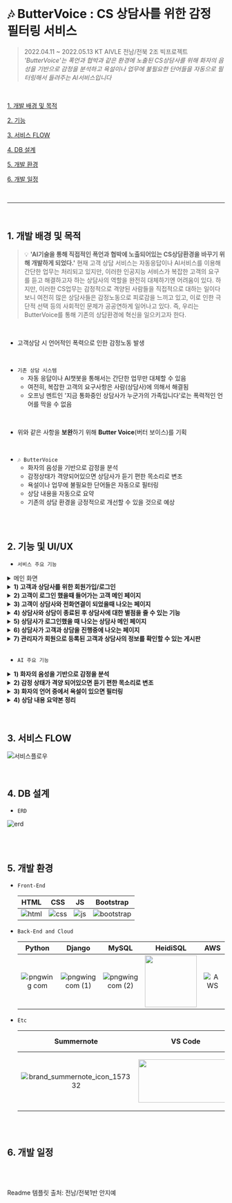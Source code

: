<br>

# 🎶 ButterVoice : CS 상담사를 위한 감정 필터링 서비스
> 2022.04.11 ~ 2022.05.13 KT AIVLE 전남/전북 2조 빅프로젝트<br>
>  *'ButterVoice'는 폭언과 협박과 같은 환경에 노출된 CS상담사를 위해 화자의 음성을 기반으로 감정을 분석하고 욕설이나 업무에 불필요한 단어들을 자동으로 필터링해서 들려주는 AI서비스입니다*

<br>

[1. 개발 배경 및 목적](#1-개발-배경-및-목적)

[2. 기능](#2-기능-및-UI/UX)

[3. 서비스 FLOW](#3-서비스-FLOW)

[4. DB 설계](#4-DB-설계)

[5. 개발 환경](#5-개발-환경)

[6. 개발 일정](#6-개발-일정)

<br>

***

<br>

## 1. 개발 배경 및 목적
> 💡 **'AI기술을 통해 직접적인 폭언과 협박에 노출되어있는 CS상담환경을 바꾸기 위해 개발하게 되었다.'** 현재 고객 상담 서비스는 자동응답이나 AI서비스를 이용해 간단한 업무는 처리되고 있지만, 이러한 인공지능 서비스가 복잡한 고객의 요구를 듣고 해결하고자 하는 상담사의 역할을 완전히 대체하기엔 어려움이 있다. 하지만, 이러한 CS업무는 감정적으로 격양된 사람들을 직접적으로 대하는 일이다 보니 여전히 많은 상담사들은 감정노동으로 피로감을 느끼고 있고, 이로 인한 극단적 선택 등의 사회적인 문제가 공공연하게 일어나고 있다. 즉, 우리는 ButterVoice를 통해 기존의 상담환경에 혁신을 일으키고자 한다.

<br>

- 고객상담 시 언어적인 폭력으로 인한 감정노동 발생

<br>

- `기존 상담 시스템`
    - 자동 응답이나 AI챗봇을 통해서는 간단한 업무만 대체할 수 있음 
    - 여전히, 복잡한 고객의 요구사항은 사람(상담사)에 의해서 해결됨
    - 오프닝 멘트인 '지금 통화중인 상담사가 누군가의 가족입니다'로는 폭력적인 언어를 막을 수 없음
 
<br>

- 위와 같은 사항을 **보완**하기 위해 **Butter Voice**(버터 보이스)를 기획

<br>

- `🎶 ButterVoice`
  - 화자의 음성을 기반으로 감정을 분석
  - 감정상태가 격양되어있으면 상담사가 듣기 편한 목소리로 변조
  - 욕설이나 업무에 불필요한 단어들은 자동으로 필터링
  - 상담 내용을 자동으로 요약
  - 기존의 상담 환경을 긍정적으로 개선할 수 있을 것으로 예상

<br>


<br>

## 2. 기능 및 UI/UX
- `서비스 주요 기능`

<details>
  <summary>메인 화면</summary>
   <div markdown="1">       
     <br>
     <img src="https://user-images.githubusercontent.com/37900424/163407923-5b085483-b7b2-4fb6-85fc-dc8076a7eca9.png" width="740" height="412">
     <br>
     <text>⇒ 버터보이스의 홈화면으로 회원가입과 로그인을 할 수 있는 버튼이 있다</text>
   </div>
 </details>

 <details>
    <summary><strong>1) 고객과 상담사를 위한 회원가입/로그인</strong></summary>
        <div markdown="1">  
            <h3>📝 고객 회원가입</h3>
            <img src="https://user-images.githubusercontent.com/37900424/163437197-c1b98a8c-2a86-48f8-8eee-dcf6aaa2d562.png" width="700" height="412">
            <h3>📝 상담사 회원가입</h3>
            <img src="https://user-images.githubusercontent.com/37900424/163436261-80ec240a-bbaf-4665-9e6a-335ead82c907.png" width="700" height="412">
            <h3>🔒 로그인</h3>
            <img src="https://user-images.githubusercontent.com/37900424/163436370-506c899e-df35-4929-bdd4-900a752208b3.png" width="700" height="412">
        </div>
</details>
 
 <details>
  <summary><strong>2) 고객이 로그인 했을때 들어가는 고객 메인 페이지</strong></summary>
   <div markdown="1"> 
    <br>      
     <img src="https://user-images.githubusercontent.com/37900424/163409801-9a159360-4278-43cd-8f48-adf6dfd2cdf0.png" width="700" height="412">
     <br>
     <text>⇒ 고객이 상담할 수 있는 상담사를 선택해 상담을 신청할 수 있다</text>
   </div>
 </details>
 
 <details>
  <summary><strong>3) 고객이 상담사와 전화연결이 되었을때 나오는 페이지</strong></summary>
   <div markdown="1">
     <br>      
     <img src="https://user-images.githubusercontent.com/37900424/163410276-f70505e4-c0be-4872-9167-43ca654dba58.png" width="700" height="412">
     <br>
      <text>⇒ 상담 시 안내 문구와 고객이 상담을 종료하고 싶으면 누르는 상담 종료버튼으로 구성</text>
   </div>
 </details>
 
 <details>
  <summary><strong>4) 상담사와 상담이 종료된 후 상담사에 대한 별점을 줄 수 있는 기능</strong></summary>
   <div markdown="1">  
   <br>     
     <img src="https://user-images.githubusercontent.com/37900424/163410761-dd963844-9ba7-4e48-8900-bcf01fa5109c.png" width="700" height="412">
     <br>
     <text>⇒ 상담사에 대한 별점을 1~5까지 줄 수 있다</text>
   </div>
 </details>
 
 <details>
  <summary><strong>5) 상담사가 로그인했을 때 나오는 상담사 메인 페이지</strong></summary>
   <div markdown="1">
   <br>
     <img src="https://user-images.githubusercontent.com/37900424/163411003-8e0a4781-2630-44f4-9bd9-783288e0ce03.png" width="700" height="412">
     <br>
     <text>⇒ 상담사가 전화가 걸려온 순서대로 전화 대기자들을 확인 할 수 있다 </text>
   </div>
 </details>
 
 <details>
  <summary><strong>6) 상담사가 고객과 상담을 진행중에 나오는 페이지</strong></summary>
   <div markdown="1">  
     <br>
     <img src="https://user-images.githubusercontent.com/37900424/163416825-ec312508-4510-413b-87e5-ffc3a5471620.png" width="700" height="412">
     <br>
     <text>⇒ 고객 상담 메뉴얼, 고객의 기본 정보, 고객과 상담시 적는 상담내용글쓰기 부분으로 이루어져있다</text>
     <br>
   </div>
 </details>
 
 <details>
  <summary><strong>7) 관리자가 회원으로 등록된 고객과 상담사의 정보를 확인할 수 있는 게시판</strong></summary>
   <div markdown="1">    
     <br>
      <h3>📝 전체 게시판</h3>
     <img src="https://user-images.githubusercontent.com/37900424/163411263-e498edba-7ddb-4edc-b3a7-bfa816ad8229.png" width="700" height="412">
     <br>
      <h3>👩🏻‍🏫 상담사 상세정보</h3>
        <img src="https://user-images.githubusercontent.com/37900424/163411932-c621d148-9480-428c-9db0-8c07c226a6f7.png" width="700" height="412">    
       <h3>👩🏻 고객 상세정보</h3>
        <img src="https://user-images.githubusercontent.com/37900424/163412054-0467ba80-1b07-4e79-a5a4-d2e787ddcee8.png" width="700" height="412">
     <br>
     <text>⇒ 고객정보게시판/상담사정보게시판으로 이루어져있다</text>
   </div>
 </details>
 <br>

 - `AI 주요 기능`
 <details>
    <summary><strong>1) 화자의 음성을 기반으로 감정을 분석</strong></summary>
    <text>⇒ CNN 기반 전이 학습을 이용한 음성 감정 인식</text>
 </details>
  <details>
    <summary><strong>2) 감정 상태가 격양 되어있으면 듣기 편한 목소리로 변조</strong></summary>
    <text>⇒ 기가지니 API(지니 Voice) 사용</text>
 </details>
  <details>
    <summary><strong>3) 화자의 언어 중에서 욕설이 있으면 필터링</strong></summary>
    <text>⇒ STT/TTS + 필터링</text>
 </details>
  <details>
    <summary><strong>4) 상담 내용 요약본 정리</strong></summary>
    <text>⇒ 어텐션을 이용한 Text Summeraiztion</text>
 </details>
<br>

<br>

## 3. 서비스 FLOW
 
 ![서비스플로우](https://user-images.githubusercontent.com/37900424/163413269-f05b2bdb-bf91-454b-acda-392fb43f503a.png)


<br>

## 4. DB 설계
  - `ERD`

![erd](https://user-images.githubusercontent.com/37900424/163409334-4a2d651f-e6eb-43f9-b620-59c5a1d55876.png)


<br>


<br>

## 5. 개발 환경

- `Front-End`

  |HTML|CSS|JS|Bootstrap|
  |:---:|:---:|:---:|:---:|
  |![html](https://user-images.githubusercontent.com/68097036/151471705-99458ff8-186c-435b-ac5c-f348fd836e40.png)|![css](https://user-images.githubusercontent.com/68097036/151471805-14e89a94-59e8-468f-8192-c10746b93896.png)|![js](https://user-images.githubusercontent.com/68097036/151471854-e0134a79-b7ef-4a0f-99fd-53e8ee5baf50.png)|![bootstrap](https://user-images.githubusercontent.com/68097036/151480381-2b23a8af-c6b4-43a6-96a6-ea69e0b953e0.png)|


- `Back-End and Cloud`

  |Python|Django|MySQL|HeidiSQL|AWS|
  |:---:|:---:|:---:|:---:|:---:|
  |![pngwing com](https://user-images.githubusercontent.com/68097036/151479684-a85d26d4-e79e-47c9-9023-bf6d92f57536.png)|![pngwing com (1)](https://user-images.githubusercontent.com/68097036/151466729-9cad0405-85ad-454e-815a-1a4fd065f8b7.png)|![pngwing com (2)](https://user-images.githubusercontent.com/68097036/151466853-2b56fd0f-3aa9-424e-b17b-1c7cd991ffbf.png)|<img src="https://user-images.githubusercontent.com/68097036/151467351-5a359330-8d81-47b9-a33f-f7a5e0d69319.png" width="120" height="120">|![AWS](https://user-images.githubusercontent.com/37900424/163412651-7bc435ac-ce9b-4de0-add1-f12b9abbc606.png)|


- `Etc`

  |Summernote|VS Code|Microsoft Teams|GitHub|Notion|
  |:---:|:---:|:---:|:---:|:---:|
  |![brand_summernote_icon_157332](https://user-images.githubusercontent.com/68097036/151470431-2b196263-3c3f-425d-8fd0-0d6cf440e3d1.png)|<img src="https://user-images.githubusercontent.com/68097036/151479933-01785e34-1283-4fca-a407-9fe284b50fa8.png" width="220" height="100">|![pngwing com (4)](https://user-images.githubusercontent.com/68097036/151467837-2cd89acd-2a92-45dd-b06b-e08e316b7695.png)|<img src="https://user-images.githubusercontent.com/68097036/151467910-0fda00cd-c08b-4869-a21e-a66d1d133ff5.png" width="220" height="100">|<img src="https://user-images.githubusercontent.com/68097036/151468186-82e630d3-8c3c-4c75-8243-e1efcba34926.png" width="220" height="130">|

<br>

<br>

## 6. 개발 일정


<br><br><br>
<text>Readme 템플릿 출처: 전남/전북1반 안지예</text>
